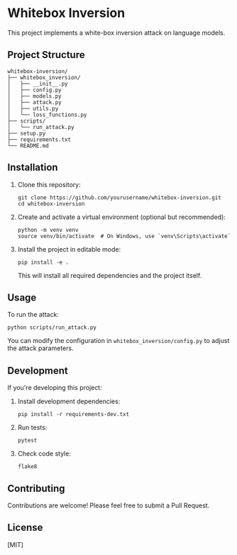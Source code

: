 # Whitebox Inversion

This project implements a white-box inversion attack on language models.

## Project Structure

```
whitebox-inversion/
├── whitebox_inversion/
│   ├── __init__.py
│   ├── config.py
│   ├── models.py
│   ├── attack.py
│   ├── utils.py
│   └── loss_functions.py
├── scripts/
│   └── run_attack.py
├── setup.py
├── requirements.txt
└── README.md
```

## Installation

1. Clone this repository:
   ```
   git clone https://github.com/yourusername/whitebox-inversion.git
   cd whitebox-inversion
   ```

2. Create and activate a virtual environment (optional but recommended):
   ```
   python -m venv venv
   source venv/bin/activate  # On Windows, use `venv\Scripts\activate`
   ```

3. Install the project in editable mode:
   ```
   pip install -e .
   ```

   This will install all required dependencies and the project itself.

## Usage

To run the attack:

```
python scripts/run_attack.py
```

You can modify the configuration in `whitebox_inversion/config.py` to adjust the attack parameters.

## Development

If you're developing this project:

1. Install development dependencies:
   ```
   pip install -r requirements-dev.txt
   ```

2. Run tests:
   ```
   pytest
   ```

3. Check code style:
   ```
   flake8
   ```

## Contributing

Contributions are welcome! Please feel free to submit a Pull Request.

## License

[MIT]